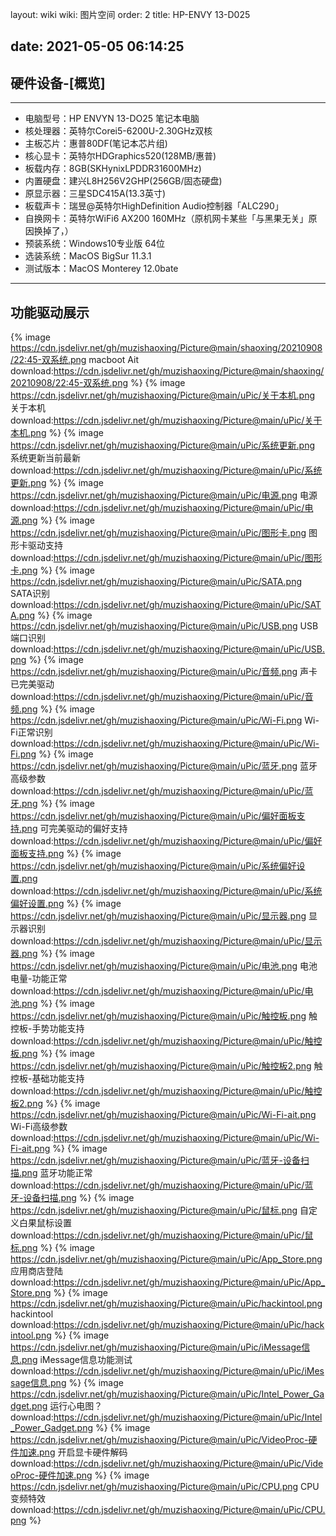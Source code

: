 layout: wiki
wiki: 图片空间
order: 2
title: HP-ENVY 13-D025

date: 2021-05-05 06:14:25
---


## 硬件设备-[概览]


------------



- 电脑型号：HP ENVYN 13-DO25   笔记本电脑
- 核处理器：英特尔Corei5-6200U-2.30GHz双核
- 主板芯片：惠普80DF(笔记本芯片组)
- 核心显卡：英特尔HDGraphics520(128MB/惠普)
- 板载内存：8GB(SKHynixLPDDR31600MHz)
- 内置硬盘：建兴L8H256V2GHP(256GB/固态硬盘)
- 原显示器：三星SDC415A(13.3英寸)
- 板载声卡：瑞昱@英特尔HighDefinition Audio控制器「ALC290」
- 自换网卡：英特尔WiFi6  AX200  160MHz（原机网卡某些「与黑果无关」原因换掉了，）
- 预装系统：Windows10专业版 64位
- 选装系统：MacOS BigSur 11.3.1 
- 测试版本：MacOS Monterey 12.0bate


------------

## 功能驱动展示

{% image  https://cdn.jsdelivr.net/gh/muzishaoxing/Picture@main/shaoxing/20210908/22:45-双系统.png macboot Ait download:https://cdn.jsdelivr.net/gh/muzishaoxing/Picture@main/shaoxing/20210908/22:45-双系统.png %}
{% image  https://cdn.jsdelivr.net/gh/muzishaoxing/Picture@main/uPic/关于本机.png 关于本机 download:https://cdn.jsdelivr.net/gh/muzishaoxing/Picture@main/uPic/关于本机.png %}
{% image  https://cdn.jsdelivr.net/gh/muzishaoxing/Picture@main/uPic/系统更新.png 系统更新当前最新 download:https://cdn.jsdelivr.net/gh/muzishaoxing/Picture@main/uPic/系统更新.png %}
{% image  https://cdn.jsdelivr.net/gh/muzishaoxing/Picture@main/uPic/电源.png 电源 download:https://cdn.jsdelivr.net/gh/muzishaoxing/Picture@main/uPic/电源.png %}
{% image  https://cdn.jsdelivr.net/gh/muzishaoxing/Picture@main/uPic/图形卡.png 图形卡驱动支持 download:https://cdn.jsdelivr.net/gh/muzishaoxing/Picture@main/uPic/图形卡.png %}
{% image  https://cdn.jsdelivr.net/gh/muzishaoxing/Picture@main/uPic/SATA.png SATA识别 download:https://cdn.jsdelivr.net/gh/muzishaoxing/Picture@main/uPic/SATA.png %}
{% image  https://cdn.jsdelivr.net/gh/muzishaoxing/Picture@main/uPic/USB.png USB端口识别 download:https://cdn.jsdelivr.net/gh/muzishaoxing/Picture@main/uPic/USB.png %}
{% image  https://cdn.jsdelivr.net/gh/muzishaoxing/Picture@main/uPic/音频.png 声卡已完美驱动 download:https://cdn.jsdelivr.net/gh/muzishaoxing/Picture@main/uPic/音频.png %}
{% image  https://cdn.jsdelivr.net/gh/muzishaoxing/Picture@main/uPic/Wi-Fi.png Wi-Fi正常识别 download:https://cdn.jsdelivr.net/gh/muzishaoxing/Picture@main/uPic/Wi-Fi.png %}
{% image  https://cdn.jsdelivr.net/gh/muzishaoxing/Picture@main/uPic/蓝牙.png 蓝牙高级参数 download:https://cdn.jsdelivr.net/gh/muzishaoxing/Picture@main/uPic/蓝牙.png %}
{% image  https://cdn.jsdelivr.net/gh/muzishaoxing/Picture@main/uPic/偏好面板支持.png 可完美驱动的偏好支持 download:https://cdn.jsdelivr.net/gh/muzishaoxing/Picture@main/uPic/偏好面板支持.png %}
{% image  https://cdn.jsdelivr.net/gh/muzishaoxing/Picture@main/uPic/系统偏好设置.png  download:https://cdn.jsdelivr.net/gh/muzishaoxing/Picture@main/uPic/系统偏好设置.png %}
{% image  https://cdn.jsdelivr.net/gh/muzishaoxing/Picture@main/uPic/显示器.png 显示器识别 download:https://cdn.jsdelivr.net/gh/muzishaoxing/Picture@main/uPic/显示器.png %}
{% image  https://cdn.jsdelivr.net/gh/muzishaoxing/Picture@main/uPic/电池.png 电池电量-功能正常 download:https://cdn.jsdelivr.net/gh/muzishaoxing/Picture@main/uPic/电池.png %}
{% image  https://cdn.jsdelivr.net/gh/muzishaoxing/Picture@main/uPic/触控板.png 触控板-手势功能支持 download:https://cdn.jsdelivr.net/gh/muzishaoxing/Picture@main/uPic/触控板.png %}
{% image  https://cdn.jsdelivr.net/gh/muzishaoxing/Picture@main/uPic/触控板2.png 触控板-基础功能支持 download:https://cdn.jsdelivr.net/gh/muzishaoxing/Picture@main/uPic/触控板2.png %}
{% image  https://cdn.jsdelivr.net/gh/muzishaoxing/Picture@main/uPic/Wi-Fi-ait.png Wi-Fi高级参数 download:https://cdn.jsdelivr.net/gh/muzishaoxing/Picture@main/uPic/Wi-Fi-ait.png %}
{% image  https://cdn.jsdelivr.net/gh/muzishaoxing/Picture@main/uPic/蓝牙-设备扫描.png 蓝牙功能正常 download:https://cdn.jsdelivr.net/gh/muzishaoxing/Picture@main/uPic/蓝牙-设备扫描.png %}
{% image  https://cdn.jsdelivr.net/gh/muzishaoxing/Picture@main/uPic/鼠标.png 自定义白果鼠标设置 download:https://cdn.jsdelivr.net/gh/muzishaoxing/Picture@main/uPic/鼠标.png %}
{% image  https://cdn.jsdelivr.net/gh/muzishaoxing/Picture@main/uPic/App_Store.png 应用商店登陆 download:https://cdn.jsdelivr.net/gh/muzishaoxing/Picture@main/uPic/App_Store.png %}
{% image  https://cdn.jsdelivr.net/gh/muzishaoxing/Picture@main/uPic/hackintool.png hackintool download:https://cdn.jsdelivr.net/gh/muzishaoxing/Picture@main/uPic/hackintool.png %}
{% image  https://cdn.jsdelivr.net/gh/muzishaoxing/Picture@main/uPic/iMessage信息.png iMessage信息功能测试 download:https://cdn.jsdelivr.net/gh/muzishaoxing/Picture@main/uPic/iMessage信息.png %}
{% image  https://cdn.jsdelivr.net/gh/muzishaoxing/Picture@main/uPic/Intel_Power_Gadget.png 运行心电图？ download:https://cdn.jsdelivr.net/gh/muzishaoxing/Picture@main/uPic/Intel_Power_Gadget.png %}
{% image  https://cdn.jsdelivr.net/gh/muzishaoxing/Picture@main/uPic/VideoProc-硬件加速.png 开启显卡硬件解码 download:https://cdn.jsdelivr.net/gh/muzishaoxing/Picture@main/uPic/VideoProc-硬件加速.png %}
{% image  https://cdn.jsdelivr.net/gh/muzishaoxing/Picture@main/uPic/CPU.png CPU变频特效 download:https://cdn.jsdelivr.net/gh/muzishaoxing/Picture@main/uPic/CPU.png %}